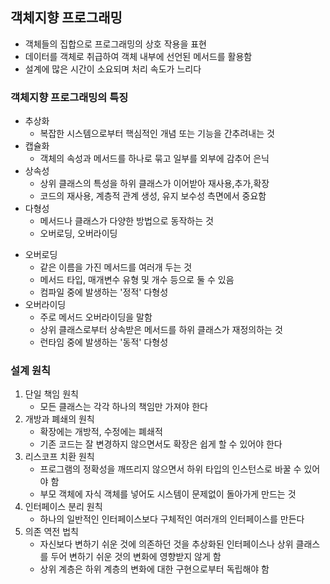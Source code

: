 
## 객체지향 프로그래밍
- 객체들의 집합으로 프로그래밍의 상호 작용을 표현
- 데이터를 객체로 취급하여 객체 내부에 선언된 메서드를 활용함
- 설계에 많은 시간이 소요되며 처리 속도가 느리다


### 객체지향 프로그래밍의 특징
- 추상화
   - 복잡한 시스템으로부터 핵심적인 개념 또는 기능을 간추려내는 것
- 캡슐화
   - 객체의 속성과 메서드를 하나로 묶고 일부를 외부에 감추어 은닉
- 상속성
   - 상위 클래스의 특성을 하위 클래스가 이어받아 재사용,추가,확장
   - 코드의 재사용, 계층적 관계 생성, 유지 보수성 측면에서 중요함
- 다형성
   - 메서드나 클래스가 다양한 방법으로 동작하는 것
   - 오버로딩, 오버라이딩

* 오버로딩
   - 같은 이름을 가진 메서드를 여러개 두는 것
   - 메서드 타입, 매개변수 유형 및 개수 등으로 둘 수 있음
   - 컴파일 중에 발생하는 '정적' 다형성
* 오버라이딩
   - 주로 메서드 오버라이딩을 말함
   - 상위 클래스로부터 상속받은 메서드를 하위 클래스가 재정의하는 것
   - 런타임 중에 발생하는 '동적' 다형성

### 설계 원칙
1. 단일 책임 원칙
   - 모든 클래스는 각각 하나의 책임만 가져야 한다
2. 개방과 폐쇄의 원칙
   - 확장에는 개방적, 수정에는 폐쇄적
   - 기존 코드는 잘 변경하지 않으면서도 확장은 쉽게 할 수 있어야 한다
3. 리스코프 치환 원칙
   - 프로그램의 정확성을 깨뜨리지 않으면서 하위 타입의 인스턴스로 바꿀 수 있어야 함
   - 부모 객체에 자식 객체를 넣어도 시스템이 문제없이 돌아가게 만드는 것
4. 인터페이스 분리 원칙
   - 하나의 일반적인 인터페이스보다 구체적인 여러개의 인터페이스를 만든다
5. 의존 역전 법칙
   - 자신보다 변하기 쉬운 것에 의존하던 것을 추상화된 인터페이스나
상위 클래스를 두어 변하기 쉬운 것의 변화에 영향받지 않게 함
   - 상위 계층은 하위 계층의 변화에 대한 구현으로부터 독립해야 함